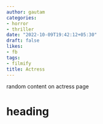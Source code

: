 ```yaml
---
author: gautam
categories:
- horror
- thriller
date: "2022-10-09T19:42:12+05:30"
draft: false
likes:
- fb
tags:
- filmify
title: Actress
---
```


random content on actress page
# heading  

